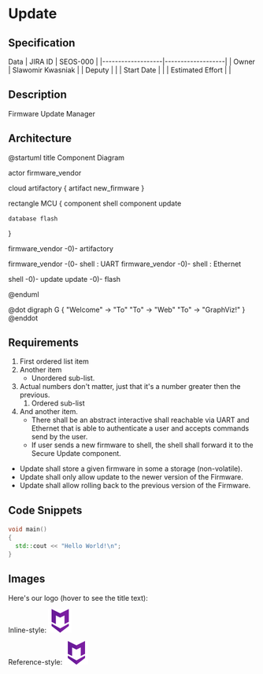 # Update

## Specification

Data
| JIRA ID           |  SEOS-000         |
|-------------------|-------------------|
| Owner             | Slawomir Kwasniak |
| Deputy            |                   |
| Start Date        |                   |
| Estimated Effort  |                   |

## Description

Firmware Update Manager

## Architecture

@startuml
title Component Diagram

actor firmware_vendor

cloud artifactory {
    artifact new_firmware
}

rectangle MCU {
    component shell
    component update

    database flash
}

firmware_vendor -0)- artifactory

firmware_vendor     -(0- shell : UART
firmware_vendor     -0)- shell : Ethernet

shell -0)- update
update -0)- flash

@enduml

@dot
digraph G {
  "Welcome" -> "To"
  "To" -> "Web"
  "To" -> "GraphViz!"
}
@enddot

## Requirements

1. First ordered list item
2. Another item
    * Unordered sub-list.
4. Actual numbers don't matter, just that it's a number greater then the
  previous.
    1. Ordered sub-list
5. And another item.
    * There shall be an abstract interactive shall reachable via UART and
      Ethernet that is able to authenticate a user and accepts commands send by
      the user.
    * If user sends a new firmware to shell, the shell shall forward it to the
      Secure Update component.

* Update shall store a given firmware in some a storage (non-volatile).
* Update shall only allow update to the newer version of the Firmware.
* Update shall allow rolling back to the previous version of the Firmware.

## Code Snippets

``` cpp
void main()
{
  std::cout << "Hello World!\n";
}
```

## Images

Here's our logo (hover to see the title text):

Inline-style:
![alt text](https://github.com/adam-p/markdown-here/raw/master/src/common/images/icon48.png "Logo Title Text 1")

Reference-style:
![alt text][logo]

[logo]: https://github.com/adam-p/markdown-here/raw/master/src/common/images/icon48.png "Logo Title Text 2"
